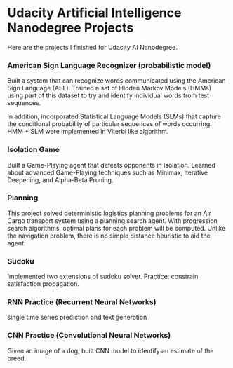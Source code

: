 # Udacity Artificial Intelligence Nanodegree Projects

Here are the projects I finished for Udacity AI Nanodegree.

### American Sign Language Recognizer (probabilistic model)

Built a system that can recognize words communicated using the American Sign Language (ASL). Trained a set of Hidden Markov Models (HMMs) using part of this dataset to try and identify individual words from test sequences.

In addition, incorporated Statistical Language Models (SLMs) that capture the conditional probability of particular sequences of words occurring. HMM + SLM were implemented in Viterbi like algorithm. 

### Isolation Game

Built a Game-Playing agent that defeats opponents in Isolation. Learned about advanced Game-Playing techniques such as Minimax, Iterative Deepening, and Alpha-Beta Pruning.

### Planning

This project solved deterministic logistics planning problems for an Air Cargo transport system using a planning search agent. With progression search algorithms, optimal plans for each problem will be computed.  Unlike the navigation problem, there is no simple distance heuristic to aid the agent. 

### Sudoku

Implemented two extensions of sudoku solver. Practice: constrain satisfaction propagation.

### RNN Practice (Recurrent Neural Networks)

single time series prediction and text generation

### CNN Practice (Convolutional Neural Networks)

Given an image of a dog, built CNN model to identify an estimate of the breed. 
